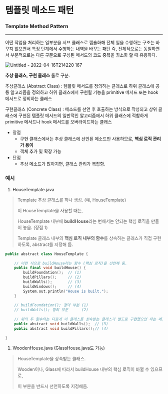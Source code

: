 # 템플릿 메소드 패턴

### **Template Method Pattern**

---

어떤 작업을 처리하는 일부분을 서브 클래스로 캡슐화해 전체 일을 수행하는 구조는 바꾸지 않으면서 특정 단계에서 수행하는 내역을 바꾸는 패턴
즉, 전체적으로는 동일하면서 부분적으로는 다른 구문으로 구성된 메서드의 코드 중복을 최소화 할 때 유용하다.

![Untitled - 2022-04-16T214220 167](https://user-images.githubusercontent.com/71035113/163675397-e4c5a7f4-6d2d-42f0-987d-ef82b237cd91.png)

**추상 클래스, 구현 클래스** 둘로 구분.

추상클래스 (Abstract Class) : 템플릿 메서드를 정의하는 클래스로 하위 클래스에 공통 알고리즘을 정의하고 하위 클래스에서 구현될 기능을 primitive 메서드 또는 hook 메서드로 정의하는 클래스

구현클래스 (Concrete Class) : 메소드를 선언 후 호출하는 방식으로 작성되고 상위 클래스에 구현된 템플릿 메서드의 일반적인 알고리즘에서 하위 클래스에 적합하게 primitive 메서드나 hook 메서드를 오버라이드하는 클래스

- 장점
    - 구현 클래스에서는 추상 클래스에 선언된 메소드만 사용하므로, **핵심 로직 관리가 용이**
    - 객체 추가 및 확장 가능
- 단점
    - 추상 메소드가 많아지면, 클래스 관리가 복잡함.
    

### 예시

1. HouseTemplate.java

> Template 추상 클래스를 하나 생성. (예, HouseTemplate)
> 
> 
> 이 HouseTemplate을 사용할 때는,
> 
> HouseTemplate 내부에 **buildHouse**라는 변해서는 안되는 핵심 로직을 만들어 놓음. (장점 1)
> 
> Template 클래스 내부의 **핵심 로직 내부의 함수**를 상속하는 클래스가 직접 구현하도록, abstract를 지정해 둠.
> 

```cpp
public abstract class HouseTemplate {
    
    // 이런 식으로 buildHouse라는 함수 (핵심 로직)을 선언해 둠.
    public final void buildHouse() {
        buildFoundation();	// (1)
        buildPillars();		// (2)
        buildWalls();		// (3)
        buildWindows();		// (4)
        System.out.println("House is built.");
    }
    
    // buildFoundation(); 정의 부분 (1)
    // buildWalls(); 정의 부분		(2)
    
    // 위의 두 함수와는 다르게 이 클래스를 상속받는 클래스가 별도로 구현했으면 하는 메소드들은 abstract로 선언하여, 정의하도록 함
    public abstract void buildWalls();	// (3)
    public abstract void buildPillars();// (4)
    
}
```

1. WoodenHouse.java (GlassHouse.java도 가능)

> HouseTemplate을 상속받는 클래스.
> 
> 
> Wooden이나, Glass에 따라서 buildHouse 내부의 핵심 로직이 바뀔 수 있으므로,
> 
> 이 부분을 반드시 선언하도록 지정해둠.
>
